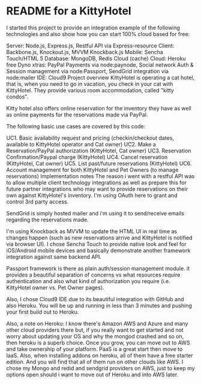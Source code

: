 # README for a KittyHotel
I started this project to provide an integration example of the following technologies and also show how you can start 100% cloud based for free:

Server: Node.js, Express.js, Restful API via Express-resource
Client: Backbone.js, Knockout.js, MVVM Knockback.js
Mobile: Sencha Touch/HTML 5
Database: MongoDB, Redis Cloud (cache)
Cloud: Heroku free Dyno
xtras: PayPal Payments via node:paynode, Social network Auth & Session management via node:Passport, SendGrid integration via node:mailer
IDE: Cloud9
Project overview
KittyHotel is operating a cat hotel, that is, when you need to go in vacation, you check in your cat with KittyHotel. They provide various room accommodation, called "kitty condos".

Kitty hotel also offers online reservation for the inventory they have as well as online payments for the reservations made via PayPal.

The following basic use cases are covered by this code:

UC1. Basic availability request and pricing (checkin/checkout dates, available to KittyHotel operator and Cat owner)
UC2. Make a Reservation/PayPal authorization (KittyHotel, Cat owner)
UC3. Reservation Confirmation/Paypal charge (KittyHotel)
UC4. Cancel reservation (KittyHotel, Cat owner)
UC5. List past/future reservations (KittyHotel)
UC6. Account management for both KittyHotel and Pet Owners (to manage reservations)
Implementation notes
The reason i went with a restful API was to allow multiple client technology integrations as well as prepare this for future partner integrations who may want to provide reservations on their own against KittyHotel's inventory. I'm using OAuth here to grant and control 3rd party access.

SendGrid is simply hosted mailer and i'm using it to send/receive emails regarding the reservations made.

I'm using Knockback as MVVM to update the HTML UI in real time as changes happen (such as new reservations arrive and KittyHotel is notified via browser UI). I chose Sencha Touch to provide native look and feel for iOS/Android mobile devices and basically demonstrate another framework integration against same backend API.

Passport framework is there as plain auth/session management module. it provides a beautiful separation of concerns vs what resources require authentication and also what kind of authorization you require (i.e. KittyHotel owner vs. Pet Owner pages).

Also, I chose Cloud9 IDE due to its beautiful integration with GitHub and also Heroku. You will be up and running in less than 3 minutes and pushing your first build out to Heroku.

Also, a note on Heroku: I know there's Amazon AWS and Azure and many other cloud providers there but, if you really want to get started and not worry about updating your OS and why the mongod crashed and so on, then heroku is a superb choice. Once you grow, you can move out to AWS and take ownership of your platform. PaaS is a great start then move to IaaS. Also, when installing addons on heroku, all of them have a free starter edition. And you will find that all of them run on other clouds like AWS. I chose my Mongo and redid and sendgrid providers on AWS, just to keep my options open should i want to move out of Heroku and into AWS later.